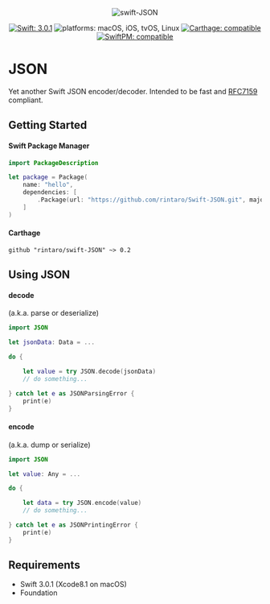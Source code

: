 <p align="center">
<img src="https://cdn.rawgit.com/rintaro/swift-JSON/master/Images/logo.svg" alt="swift-JSON">
</p>

<p align="center">
<a href="https://swift.org/"><img src="https://img.shields.io/badge/Swift-3.0.1-blue.svg" alt="Swift: 3.0.1"></a>
<img src="https://img.shields.io/badge/platforms-macOS | iOS | tvOS | Linux-lightgrey.svg" alt="platforms: macOS, iOS, tvOS, Linux">
<a href="https://github.com/Carthage/Carthage"><img src="https://img.shields.io/badge/Carthage-compatible-4BC51D.svg" alt="Carthage: compatible"></a>
<a href="https://github.com/apple/swift-package-manager"><img src="https://img.shields.io/badge/SwiftPM-compatible-brightgreen.svg" alt="SwiftPM: compatible"></a>
</p>

# JSON

Yet another Swift JSON encoder/decoder.
Intended to be fast and [RFC7159](https://tools.ietf.org/html/rfc7159) compliant.

## Getting Started

#### Swift Package Manager

```swift
import PackageDescription

let package = Package(
    name: "hello",
    dependencies: [
        .Package(url: "https://github.com/rintaro/Swift-JSON.git", majorVersion: 0, minor: 2),
    ]
)
```

#### Carthage

```
github "rintaro/swift-JSON" ~> 0.2
```

## Using JSON

#### decode 

(a.k.a. parse or deserialize)

```swift
import JSON

let jsonData: Data = ...

do {

    let value = try JSON.decode(jsonData)
    // do something...

} catch let e as JSONParsingError {
    print(e)
}

```

#### encode 

(a.k.a. dump or serialize)

```swift
import JSON

let value: Any = ...

do {

    let data = try JSON.encode(value)
    // do something...

} catch let e as JSONPrintingError {
    print(e)
}

```

## Requirements

* Swift 3.0.1 (Xcode8.1 on macOS)
* Foundation
